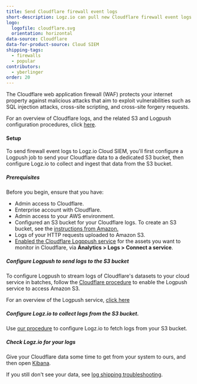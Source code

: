 ```yaml
---
title: Send Cloudflare firewall event logs
short-description: Logz.io can pull new Cloudflare firewall event logs straight from your S3 bucket every few seconds.
logo:
  logofile: cloudflare.svg 
  orientation: horizontal
data-source: Cloudflare
data-for-product-source: Cloud SIEM
shipping-tags:
  - firewalls
  - popular
contributors:
  - yberlinger
order: 20
---
```


The Cloudflare web application firewall (WAF) protects your internet property against malicious attacks that aim to exploit vulnerabilities such as SQL injection attacks, cross-site scripting, and cross-site forgery requests.

For an overview of Cloudflare logs, and the related S3 and Logpush configuration procedures, click [here](https://developers.cloudflare.com/logs/).

#### Setup

To send firewall event logs to Logz.io Cloud SIEM, you'll first configure a Logpush job to send your Cloudflare data to a dedicated S3 bucket, then configure Logz.io to collect and ingest that data from the S3 bucket. 

##### Prerequisites

Before you begin, ensure that you have: 

+ Admin access to Cloudflare.
+ Enterprise account with Cloudflare.
+ Admin access to your AWS environment.
+ Configured an S3 bucket for your Cloudflare logs.
  To create an S3 bucket, see the [instructions from Amazon.](https://docs.aws.amazon.com/AmazonS3/latest/userguide/creating-bucket.html)
+ Logs of your HTTP requests uploaded to Amazon S3.
+ [Enabled the Cloudflare Logppush service](https://developers.cloudflare.com/logs/get-started/logpush-dashboard) for the assets you want to monitor in Cloudflare, via **Analytics > Logs > Connect a service**.


<div class="tasklist">

##### Configure Logpush to send logs to the S3 bucket

To configure Logpush to stream logs of Cloudflare's datasets to your cloud service in batches, follow the [Cloudflare procedure](https://developers.cloudflare.com/logs/get-started/enable-destinations/aws-s3/) to enable the Logpush service to access Amazon S3. <!--  deprecated link (https://developers.cloudflare.com/logs/logpush/aws-s3  -->

For an overview of the Logpush service, [click here](https://developers.cloudflare.com/logs/about)

##### Configure Logz.io to collect logs from the S3 bucket. 

Use [our procedure](https://docs.logz.io/shipping/log-sources/s3-bucket.html#configure-logzio-to-fetch-logs-from-an-s3-bucket) to configure Logz.io to fetch logs from your S3 bucket.


##### Check Logz.io for your logs

Give your Cloudflare data some time to get from your system to ours, and then open [Kibana](https://app.logz.io/#/dashboard/kibana).

If you still don't see your data, see [log shipping troubleshooting]({{site.baseurl}}/user-guide/log-shipping/log-shipping-troubleshooting.html).

</div>

